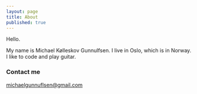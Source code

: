 ```yaml
---
layout: page
title: About
published: true
---
```


Hello. 

My name is Michael Kølleskov Gunnulfsen. I live in Oslo, which is in Norway. I like to code and play guitar.

### Contact me

[michaelgunnuflsen@gmail.com](mailto:michaelgunnulfsen@gmail.com.com)